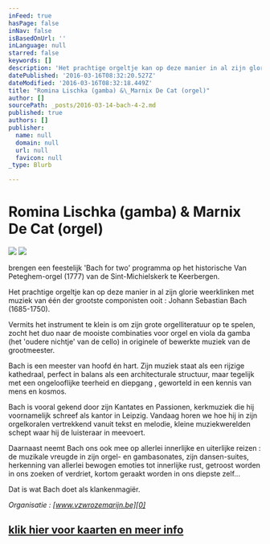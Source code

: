 ```yaml
---
inFeed: true
hasPage: false
inNav: false
isBasedOnUrl: ''
inLanguage: null
starred: false
keywords: []
description: 'Het prachtige orgeltje kan op deze manier in al zijn glorie weerklinken met muziek van één der grootste componisten ooit : Johann Sebastian Bach (1685-1750).'
datePublished: '2016-03-16T08:32:20.527Z'
dateModified: '2016-03-16T08:32:18.449Z'
title: "Romina Lischka (gamba) &\_Marnix De Cat (orgel)"
author: []
sourcePath: _posts/2016-03-14-bach-4-2.md
published: true
authors: []
publisher:
  name: null
  domain: null
  url: null
  favicon: null
_type: Blurb

---
```

# Romina Lischka (gamba) & Marnix De Cat (orgel)
![](https://s3-us-west-2.amazonaws.com/the-grid-img/p/800adc0a0c8c8b84e3c62f5a17ec39fb03a7ae1f.jpg)
![](https://s3-us-west-2.amazonaws.com/the-grid-img/p/3119b37a1052d3700707d25842edd038ef76445f.jpg)

brengen een feestelijk 'Bach for two' programma op het historische Van Peteghem-orgel (1777) van de Sint-Michielskerk te Keerbergen.

Het prachtige orgeltje kan op deze manier in al zijn glorie weerklinken met muziek van één der grootste componisten ooit : Johann Sebastian Bach (1685-1750).

Vermits het instrument te klein is om zijn grote orgelliteratuur op te spelen, zocht het duo naar de mooiste combinaties voor orgel en viola da gamba (het 'oudere nichtje' van de cello) in originele of bewerkte muziek van de grootmeester.

Bach is een meester van hoofd én hart. Zijn muziek staat als een rijzige kathedraal, perfect in balans als een architecturale structuur, maar tegelijk met een ongelooflijke teerheid en diepgang , geworteld in een kennis van mens en kosmos.

Bach is vooral gekend door zijn Kantates en Passionen, kerkmuziek die hij voornamelijk schreef als kantor in Leipzig. Vandaag horen we hoe hij in zijn orgelkoralen vertrekkend vanuit tekst en melodie, kleine muziekwerelden schept waar hij de luisteraar in meevoert.

Daarnaast neemt Bach ons ook mee op allerlei innerlijke en uiterlijke reizen :  de muzikale vreugde in zijn orgel- en gambasonates, zijn dansen-suites, herkenning van allerlei bewogen emoties tot innerlijke rust, getroost worden in ons zoeken of verdriet, kortom geraakt worden in ons diepste zelf...

Dat is wat Bach doet als klankenmagiër.

_Organisatie : [www.vzwrozemarijn.be][0]_

## [klik hier voor kaarten en meer info][1]

[0]: http://www.vzwrozemarijn.be/
[1]: http://www.nieuwsblad.be/cnt/blcju_02170741